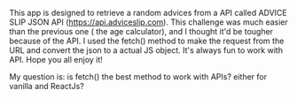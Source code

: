 This app is designed to retrieve a random advices from a API called ADVICE SLIP JSON API (https://api.adviceslip.com). This challenge was much easier than the previous one ( the age calculator), and I thought it'd be tougher because of the API. I used the fetch() method to make the request from the URL and convert the json to a actual JS object. It's always fun to work with API. Hope you all enjoy it!

My question is: is fetch() the best method to work with APIs? either for vanilla and ReactJs?
